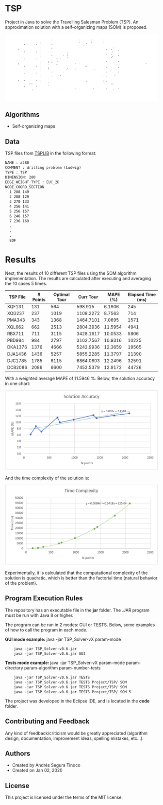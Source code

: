 # TSP
Project in Java to solve the Travelling Salesman Problem (TSP). An approximation solution with a self-organizing maps (SOM) is proposed.

![som-xqf131 solution](https://raw.githubusercontent.com/ansegura7/TSP/master/images/som-xqf131.gif)

## Algorithms
- Self-organizing maps

## Data
TSP files from <a href="http://elib.zib.de/pub/mp-testdata/tsp/tsplib/tsp/index.html" target="_blank">TSPLIB</a> in the following format:

```
NAME : a280
COMMENT : drilling problem (Ludwig)
TYPE : TSP
DIMENSION: 280
EDGE_WEIGHT_TYPE : EUC_2D
NODE_COORD_SECTION
  1 288 149
  2 288 129
  3 270 133
  4 256 141
  5 256 157
  6 246 157
  7 236 169
  .
  .
  .
  EOF
```

# Results
Next, the results of 10 different TSP files using the SOM algorithm implementation. The results are calculated after executing and averaging the 10 cases 5 times.

| TSP File | # Points | Optimal Tour | Curr Tour | MAPE (%) | Elapsed Time (ms) |
| -- | -- | -- | -- | -- | -- |
| XQF131  |  131 |  564 |   598.915 |  6.1906 |   245 | 
| XQG237  |  237 | 1019 | 1108.2272 |  8.7563 |   714 | 
| PMA343  |  343 | 1368 | 1464.7101 |  7.0695 |  1571 | 
| XQL662  |  662 | 2513 | 2804.3936 | 11.5954 |  4941 | 
| RBX711  |  711 | 3115 | 3428.1617 | 10.0533 |  5806 | 
| PBD984  |  984 | 2797 | 3102.7567 | 10.9316 | 10225 | 
| DKA1376 | 1376 | 4666 | 5242.9936 | 12.3659 | 19565 | 
| DJA1436 | 1436 | 5257 | 5855.2285 | 11.3797 | 21390 | 
| DJC1785 | 1785 | 6115 | 6864.0603 | 12.2496 | 32591 | 
| DCB2086 | 2086 | 6600 | 7452.5379 | 12.9172 | 44726 | 

With a weighted average MAPE of 11.5946 %. Below, the solution accuracy in one chart:

![solution accuracy](https://raw.githubusercontent.com/ansegura7/TSP/master/images/results1.PNG)

And the time complexity of the solution is:

![time complexity](https://raw.githubusercontent.com/ansegura7/TSP/master/images/results2.PNG)

Experimentally, it is calculated that the computational complexity of the solution is quadratic, which is better than the factorial time (natural behavior of the problem).

## Program Execution Rules
The repository has an executable file in the **jar** folder. The .JAR program must be run with Java 8 or higher.

The program can be run in 2 modes: GUI or TESTS. Below, some examples of how to call the program in each mode.

**GUI mode example:** java -jar TSP_Solver-vX param-mode
``` console
    java -jar TSP_Solver-v0.6.jar
    java -jar TSP_Solver-v0.6.jar GUI
```

**Tests mode example:** java -jar TSP_Solver-vX param-mode param-directory param-algorithm param-number-tests
``` console
    java -jar TSP_Solver-v0.6.jar TESTS
    java -jar TSP_Solver-v0.6.jar TESTS Project/TSP/ SOM
    java -jar TSP_Solver-v0.6.jar TESTS Project/TSP/ SOM
    java -jar TSP_Solver-v0.6.jar TESTS Project/TSP/ SOM 5
```

The project was developed in the Eclipse IDE, and is located in the **code** folder.

## Contributing and Feedback
Any kind of feedback/criticism would be greatly appreciated (algorithm design, documentation, improvement ideas, spelling mistakes, etc...).

## Authors
- Created by Andrés Segura Tinoco
- Created on Jan 02, 2020

## License
This project is licensed under the terms of the MIT license.

